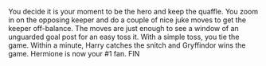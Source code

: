 You decide it is your moment to be the hero and keep the quaffle. You zoom in on the opposing keeper and do a couple of nice juke moves to get the keeper off-balance. The moves are just enough to see a window of an unguarded goal post for an easy toss it. With a simple toss, you tie the game. Within a minute, Harry catches the snitch and Gryffindor wins the game. Hermione is now your #1 fan. FIN
